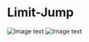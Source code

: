 # Limit-Jump

![Image text](https://github.com/Kubernatess/jxty/blob/master/SnapShot.png)
![Image text](https://github.com/Kubernatess/jxty/blob/master/SnapShot2.png)
